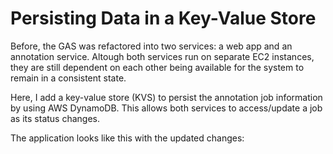 # Persisting Data in a Key-Value Store

Before, the GAS was refactored into two services: a web app and an annotation service. Altough both services run on separate EC2 instances, they are still dependent on each other being available for the system to remain in a consistent state.

Here, I add a key-value store (KVS) to persist the annotation job information by using AWS DynamoDB. This allows both services to access/update a job as its status changes.

The application looks like this with the updated changes: